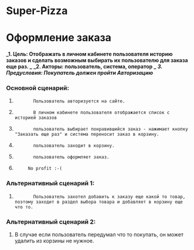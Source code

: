 # Super-Pizza
# Оформление заказа
**_1. Цель: Отображать в личном кабинете пользователя историю заказов и сделать возможным выбирать их пользователю для заказа еще раз. _**
**_2. Акторы: пользователь, система, оператор _**
**_3. Предусловия: Покупатель должен пройти Авторизацию_**
### Основной сценарий:
1.            Пользователь авторизуется на сайте.
2.            В личном кабинете пользователя отображается список с историей заказов
3.            пользователь выбирает понравившийся заказ - нажимает кнопку "Заказать еще раз" и система переносит заказ в корзину.
4.            пользователь заходит в корзину.
5.            пользователь оформляет заказ.
6.          No profit :-(


### Альтернативный сценарий 1:
1.            Пользователь захотел добавить к заказу еще какой то товар, поэтому заходит в раздел выбора товара и добавляет в корзину еще что то.
### Альтернативный сценарий 2:
1. В случае если пользователь передумал что то покупать, он может удалить из корзины не нужное.

